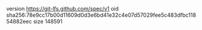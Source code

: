 version https://git-lfs.github.com/spec/v1
oid sha256:78e9cc17b00d11609d0d3e6bd41e32c4e07d57029fee5c483dfbc11854882eec
size 148591
